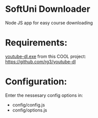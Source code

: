 # SoftUni Downloader
Node JS app for easy course downloading
# Requirements:
<a href="https://yt-dl.org/latest/youtube-dl.exe">youtube-dl.exe</a> from this COOL project:<br >
<a href="https://github.com/rg3/youtube-dl">https://github.com/rg3/youtube-dl</a>
# Configuration:
Enter the nessesary config options in:
<ul>
    <li>config/config.js</li>
    <li>config/options.js</li>
</ul>
